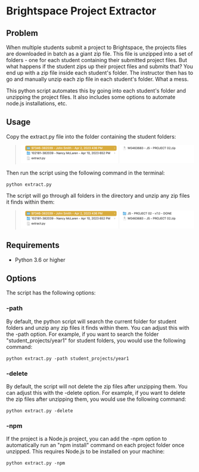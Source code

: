 # Brightspace Project Extractor

## Problem
When multiple students submit a project to Brightspace, the projects files are downloaded in batch as a giant zip file. This file is unzipped into a set of folders - one for each student containing their submitted project files. But what happens if the student zips up their project files and submits that? You end up with a zip file inside each student's folder. The instructor then has to go and manually unzip each zip file in each student's folder. What a mess.

This python script automates this by going into each student's folder and unzipping the project files. It also includes some options to automate node.js installations, etc.

## Usage
Copy the extract.py file into the folder containing the student folders:

> ![student folders](images/before.png)

Then run the script using the following command in the terminal:

```
python extract.py
``` 

The script will go through all folders in the directory and unzip any zip files it finds within them:

> ![unzipped project folders](images/after.png)

## Requirements
- Python 3.6 or higher

## Options
The script has the following options:

### -path
By default, the python script will search the current folder for student folders and unzip any zip files it finds within them. You can adjust this with the -path option. For example, if you want to search the folder "student_projects/year1" for student folders, you would use the following command:
``` 
python extract.py -path student_projects/year1
``` 

### -delete
By default, the script will not delete the zip files after unzipping them. You can adjust this with the -delete option. For example, if you want to delete the zip files after unzipping them, you would use the following command:
```
python extract.py -delete
```

### -npm  
If the project is a Node.js project, you can add the -npm option to automatically run an "npm install" command on each project folder once unzipped. This requires Node.js to be installed on your machine:
```
python extract.py -npm
```